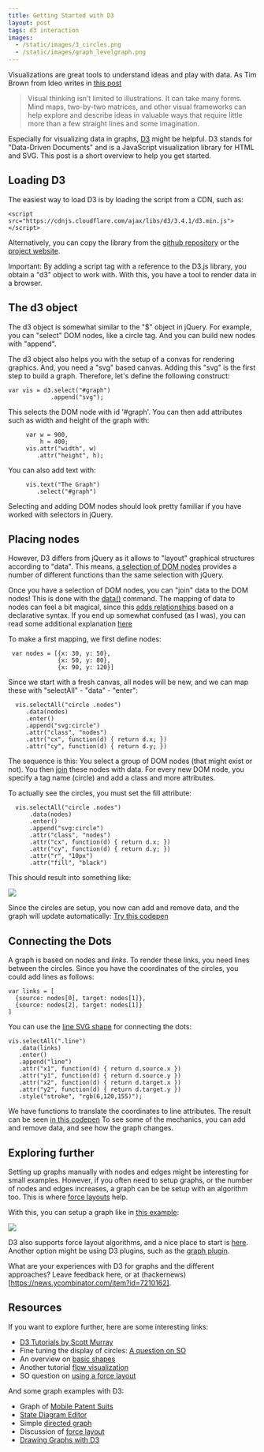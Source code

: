 ```yaml
---
title: Getting Started with D3
layout: post
tags: d3 interaction
images:
  - /static/images/3_circles.png
  - /static/images/graph_levelgraph.png
---
```

Visualizations are great tools to understand ideas and play with data. As Tim Brown from Ideo writes in [this post](http://designthinking.ideo.com/?p=1294)

<blockquote lang="en"><p>Visual thinking isn’t limited to illustrations. It can take many forms. Mind maps, two-by-two matrices, and other visual frameworks can help explore and describe ideas in valuable ways that require little more than a few straight lines and some imagination.</p></blockquote>

Especially for visualizing data in graphs, [D3](http://d3js.org/) might be helpful. D3 stands for "Data-Driven Documents" and is a JavaScript visualization library for HTML and SVG. This post is a short overview to help you get started.

## Loading D3

The easiest way to load D3 is by loading the script from a CDN, such as:

    <script src="https://cdnjs.cloudflare.com/ajax/libs/d3/3.4.1/d3.min.js"></script>

Alternatively, you can copy the library from the [github repository](https://github.com/mbostock/d3) or the [project website](http://d3js.org).

Important: By adding a script tag with a reference to the D3.js library, you obtain a "d3" object to work with. With this, you have a tool to render data in a browser.

## The d3 object

The d3 object is somewhat similar to the "$" object in jQuery. For example, you can "select" DOM nodes, like a circle tag. And you can build new nodes with "append".

The d3 object also helps you with the setup of a convas for rendering graphics.  And, you need a "svg" based canvas. Adding this "svg" is the first step to build a graph. Therefore, let's define the following construct:

    var vis = d3.select("#graph")
                .append("svg");

This selects the DOM node with id '#graph'. You can then add attributes such as width and height of the graph with:

         var w = 900,
             h = 400;
         vis.attr("width", w)
            .attr("height", h);

You can also add text with:

         vis.text("The Graph")
            .select("#graph")

Selecting and adding DOM nodes should look pretty familiar if you have worked with selectors in jQuery.

## Placing nodes

However, D3 differs from jQuery as it allows to "layout" graphical structures according to "data". This means, [a selection of DOM nodes](http://bost.ocks.org/mike/selection/) provides a number of different functions than the same selection with jQuery.

Once you have a selection of DOM nodes, you can "join" data to the DOM nodes! This is done with the [data()](https://github.com/mbostock/d3/wiki/Selections#wiki-data) command. The mapping of data to nodes can feel a bit magical, since this [adds relationships](http://bost.ocks.org/mike/join/) based on a declarative syntax. If you end up somewhat confused (as I was), you can read some additional explanation [here](http://knowledgestockpile.blogspot.de/2012/01/understanding-selectall-data-enter.html)

To make a first mapping, we first define nodes:

     var nodes = [{x: 30, y: 50},
                  {x: 50, y: 80},
                  {x: 90, y: 120}]

Since we start with a fresh canvas, all nodes will be new, and we can map these with "selectAll" - "data" - "enter":


      vis.selectAll("circle .nodes")
         .data(nodes)
         .enter()
         .append("svg:circle")
         .attr("class", "nodes")
         .attr("cx", function(d) { return d.x; })
         .attr("cy", function(d) { return d.y; })

The sequence is this: You select a group of DOM nodes (that might exist or not). You then [join](http://bost.ocks.org/mike/join/) these nodes with data. For every new DOM node, you specify a tag name (circle) and add a class and more attributes.

To actually see the circles, you must set the fill attribute:

      vis.selectAll("circle .nodes")
          .data(nodes)
          .enter()
          .append("svg:circle")
          .attr("class", "nodes")
          .attr("cx", function(d) { return d.x; })
          .attr("cy", function(d) { return d.y; })
          .attr("r", "10px")
          .attr("fill", "black") 

This should result into something like:

<img src="{{page.images[0]}}">

Since the circles are setup, you now can add and remove data, and the graph will update automatically: [Try this codepen](http://codepen.io/mulderp/pen/aDrxq) 

## Connecting the Dots

A graph is based on nodes and _links_. To render these links, you need lines between the circles. Since you have the coordinates of the circles, you could add lines as follows:

    var links = [
      {source: nodes[0], target: nodes[1]},
      {source: nodes[2], target: nodes[1]}
    ]

You can use the [line SVG shape](https://github.com/mbostock/d3/wiki/SVG-Shapes#wiki-svg_line) for connecting the dots:

    vis.selectAll(".line")
       .data(links)
       .enter()
       .append("line")
       .attr("x1", function(d) { return d.source.x })
       .attr("y1", function(d) { return d.source.y })
       .attr("x2", function(d) { return d.target.x })
       .attr("y2", function(d) { return d.target.y })
       .style("stroke", "rgb(6,120,155)");

We have functions to translate the coordinates to line attributes. The result can be seen [in this codepen](http://codepen.io/mulderp/pen/wxmBd)
To see some of the mechanics, you can add and remove data, and see how the graph changes.

## Exploring further

Setting up graphs manually with nodes and edges might be interesting for small examples. However, if you often need to setup graphs, or the number of nodes and edges increases, a graph can be be setup with an algorithm too. This is where [force layouts](http://en.wikipedia.org/wiki/Force-directed_graph_drawing) help.

With this, you can setup a graph like in [this example](http://codepen.io/mulderp/full/KGFvx):

<img src="{{page.images[1]}}">

D3 also supports force layout algorithms, and a nice place to start is [here](http://www.d3noob.org/2013/03/what-is-force-layout-diagram-in-d3js.html). Another option might be using D3 plugins, such as the [graph plugin](https://github.com/d3/d3-plugins/tree/master/graph).

What are your experiences with D3 for graphs and the different approaches? Leave feedback here, or at (hackernews)[https://news.ycombinator.com/item?id=7210162].

## Resources

If you want to explore further, here are some interesting links:

* [D3 Tutorials by Scott Murray](http://alignedleft.com/tutorials/d3/)
* Fine tuning the display of circles: [A question on SO](http://stackoverflow.com/questions/15859457/d3-js-circles-are-not-appearing)
* An overview on [basic shapes](https://www.dashingd3js.com/svg-basic-shapes-and-d3js)
* Another tutorial [flow visualization](http://blog.stephenboak.com/2012/06/15/d3-flow-vis-tutorial.html)
* SO question on [using a force layout](http://stackoverflow.com/questions/17656502/d3js-create-a-force-layout-with-fixed-nodes)

And some graph examples with D3:

* Graph of [Mobile Patent Suits](http://bl.ocks.org/mbostock/1153292)
* [State Diagram Editor](http://bl.ocks.org/lgersman/5311202)
* Simple [directed graph](http://bl.ocks.org/rkirsling/5001347)
* Discussion of [force layout](http://www.is.kau.se/julioangulo/angulo/blog/?p=157568737)
* [Drawing Graphs with D3](http://toolongdidntread.com/graph-visualization/drawing-graphs-with-d3js-part-1/)
